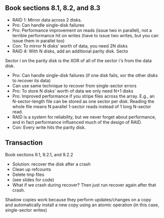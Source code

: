 Book sections 8.1, 8.2, and 8.3
----------
- RAID 1: Mirror data across 2 disks.
 - Pro: Can handle single-disk failures
 - Pro: Performance improvement on reads (issue two in parallel),
 not a terrible performance hit on writes (have to issue two
 writes, but you can issue them in parallel too)
 - Con: To mirror N disks' worth of data, you need 2N disks
 - RAID 4: With N disks, add an additional parity disk. Secto

Sector i on
 the parity disk is the XOR of all of the sector i's from the data
 disk.
 - Pro: Can handle single-disk failures (if one disk fails, xor
 the other disks to recover its data)
 - Can use same technique to recover from single-sector errors
 - Pro: To store N disks' worth of data we only need N+1 disks
 - Pro: Improved performance if you stripe files across the
 array. E.g., an N-sector-length file can be stored as one
sector
 per disk. Reading the whole file means N parallel 1-sector
reads
 instead of 1 long N-sector read.
 - RAID is a system for reliability, but we never forget about
 performance, and in fact performance influenced much of the
 design of RAID.
 - Con: Every write hits the parity disk.

Transaction
--------
Book sections 9.1, 9.2.1, and 9.2.2

- Solution: recover the disk after a crash
 - Clean up refcounts
 - Delete tmp files
 - (see slides for code)
 - What if we crash during recover? Then just run recover again
 after that crash.

Shadow copies work because they perform updates/changes on a copy
 and automatically install a new copy using an atomic operation
 (in this case, single-sector writes)
